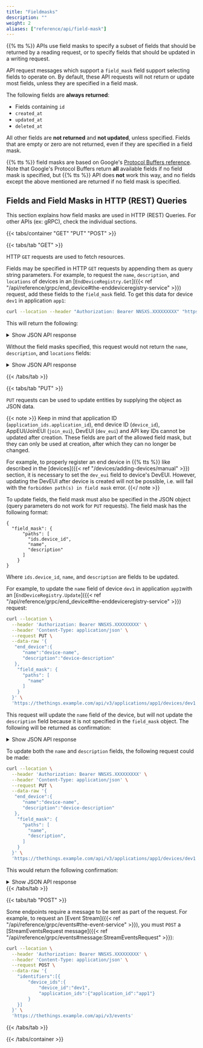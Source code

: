 ```yaml
---
title: "Fieldmasks"
description: ""
weight: 2
aliases: ["reference/api/field-mask"]
---
```


{{% tts %}} APIs use field masks to specify a subset of fields that should be returned by a reading request, or to specify fields that should be updated in a writing request.

<!--more-->

API request messages which support a `field_mask` field support selecting fields to operate on. By default, these API requests will not return or update most fields, unless they are specified in a field mask.

The following fields are **always returned**:

- Fields containing `id`
- `created_at`
- `updated_at`
- `deleted_at`

All other fields are **not returned** and **not updated**, unless specified. Fields that are empty or zero are not returned, even if they are specified in a field mask.

{{% tts %}} field masks are based on Google's [Protocol Buffers reference](https://developers.google.com/protocol-buffers/docs/reference/google.protobuf#google.protobuf.FieldMask). Note that Google's Protocol Buffers return **all** available fields if no field mask is specified, but {{% tts %}} API does **not** work this way, and no fields except the above mentioned are returned if no field mask is specified.

## Fields and Field Masks in HTTP (REST) Queries

This section explains how field masks are used in HTTP (REST) Queries. For other APIs (ex: gRPC), check the individual sections.

{{< tabs/container "GET" "PUT" "POST" >}}

{{< tabs/tab "GET" >}}

HTTP `GET` requests are used to fetch resources.

Fields may be specified in HTTP `GET` requests by appending them as query string parameters. For example, to request the `name`, `description`, and `locations` of devices in an [`EndDeviceRegistry.Get`]({{< ref "/api/reference/grpc/end_device#the-enddeviceregistry-service" >}}) request, add these fields to the `field_mask` field. To get this data for device `dev1` in application `app1`:

```bash
curl --location --header "Authorization: Bearer NNSXS.XXXXXXXXX" "https://thethings.example.com/api/v3/applications/app1/devices/dev1?field_mask=name,description,locations"
```

This will return the following:

 <details><summary>Show JSON API response</summary>

```
{
   "ids":{
      "device_id":"dev1",
      "application_ids":{
         "application_id":"app1"
      },
      "dev_eui":"46CF72F61862CBB0",
      "join_eui":"66209794D18AE087"
   },
   "created_at":"2020-07-31T12:17:51.645Z",
   "updated_at":"2021-07-20T14:14:56.318Z",
   "name":"device-name",
   "description":"device-description",
   "locations":{
      "user":{
         "latitude":52.51622086393074,
         "longitude":13.39075966780985,
         "source":"SOURCE_REGISTRY"
      }
   }
}
```

</details>

Without the field masks specified, this request would not return the `name`, `description`, and `locations` fields:

<details><summary>Show JSON API response</summary>

```
{
   "ids":{
      "device_id":"ben-things-uno",
      "application_ids":{
         "application_id":"tti-playground"
      },
      "dev_eui":"46CF72F61862CBB0",
      "join_eui":"66209794D18AE087"
   },
   "created_at":"2020-07-31T12:17:51.645Z",
   "updated_at":"2020-07-31T12:17:51.645Z"
}
```

</details>

{{< /tabs/tab >}}

{{< tabs/tab "PUT" >}}

`PUT` requests can be used to update entities by supplying the object as JSON data.

{{< note >}} Keep in mind that application ID (`application_ids.application_id`), end device ID (`device_id`), AppEUI/JoinEUI (`join_eui`), DevEUI (`dev_eui`) and API key IDs cannot be updated after creation. These fields are part of the allowed field mask, but they can only be used at creation, after which they can no longer be changed.

For example, to properly register an end device in {{% tts %}} like described in the [devices]({{< ref "/devices/adding-devices/manual" >}}) section, it is necessary to set the `dev_eui` field to device's DevEUI. However, updating the DevEUI after device is created will not be possible, i.e. will fail with the `forbidden path(s) in field mask` error. {{</ note >}}

To update fields, the field mask must also be specified in the JSON object (query parameters do not work for `PUT` requests). The field mask has the following format:

```
{
  "field_mask": {
      "paths": [
        "ids.device_id",
        "name",
        "description"
      ]
    }
}
```

Where `ids.device_id`, `name`, and `description` are fields to be updated.

For example, to update the `name` field of device `dev1` in application `app1`with an [`EndDeviceRegistry.Update`]({{< ref "/api/reference/grpc/end_device#the-enddeviceregistry-service" >}}) request:

```bash
curl --location \
  --header 'Authorization: Bearer NNSXS.XXXXXXXXX' \
  --header 'Content-Type: application/json' \
  --request PUT \
  --data-raw '{
   "end_device":{
      "name":"device-name",
      "description":"device-description"
   },
    "field_mask": {
      "paths": [
        "name"
      ]
    }
  }' \
  'https://thethings.example.com/api/v3/applications/app1/devices/dev1'
```

This request will update the `name` field of the device, but will not update the `description` field because it is not specified in the `field_mask` object. The following will be returned as confirmation:

<details><summary>Show JSON API response</summary>

```
{
   "ids":{
      "device_id":"dev1",
      "application_ids":{
         "application_id":"app1"
      },
      "dev_eui":"46CF72F61862CBB0",
      "join_eui":"66209794D18AE087"
   },
   "created_at":"2020-07-31T12:17:51.645Z",
   "updated_at":"2021-07-20T15:04:26.339Z",
   "name":"device-name"
}
```

</details>

To update both the `name` and `description` fields, the following request could be made:

```bash
curl --location \
  --header 'Authorization: Bearer NNSXS.XXXXXXXXX' \
  --header 'Content-Type: application/json' \
  --request PUT \
  --data-raw '{
   "end_device":{
      "name":"device-name",
      "description":"device-description"
   },
    "field_mask": {
      "paths": [
        "name",
        "description",
      ]
    }
  }' \
  'https://thethings.example.com/api/v3/applications/app1/devices/dev1'
```

This would return the following confirmation:

<details><summary>Show JSON API response</summary>

```bash
{
   "ids":{
      "device_id":"dev1",
      "application_ids":{
         "application_id":"app1"
      },
      "dev_eui":"46CF72F61862CBB0",
      "join_eui":"66209794D18AE087"
   },
   "created_at":"2020-07-31T12:17:51.645Z",
   "updated_at":"2021-07-20T15:04:26.339Z",
   "name":"device-name",
   "description": "device-description",
}
```

</details>
{{< /tabs/tab >}}

{{< tabs/tab "POST" >}}

Some endpoints require a message to be sent as part of the request. For example, to request an [Event Stream]({{< ref "/api/reference/grpc/events#the-event-service" >}}), you must `POST` a [StreamEventsRequest message]({{< ref "/api/reference/grpc/events#message:StreamEventsRequest" >}}):

```bash
curl --location \
  --header 'Authorization: Bearer NNSXS.XXXXXXXXX' \
  --header 'Content-Type: application/json' \
  --request POST \
  --data-raw '{
    "identifiers":[{
        "device_ids":{
            "device_id":"dev1",
            "application_ids":{"application_id":"app1"}
        }
    }]
  }' \
  'https://thethings.example.com/api/v3/events'
```

{{< /tabs/tab >}}

{{< /tabs/container >}}

